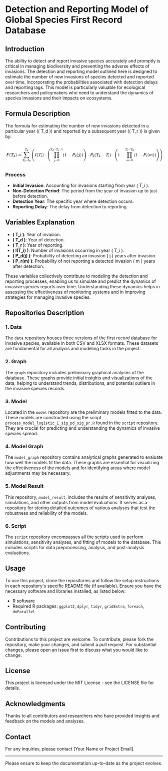 # Detection and Reporting Model of Global Species First Record Database

## Introduction
The ability to detect and report invasive species accurately and promptly is critical in managing biodiversity and preventing the adverse effects of invasions. The detection and reporting model outlined here is designed to estimate the number of new invasions of species detected and reported over time, incorporating the probabilities associated with detection delays and reporting lags. This model is particularly valuable for ecological researchers and policymakers who need to understand the dynamics of species invasions and their impacts on ecosystems.

## Formula Description
The formula for estimating the number of new invasions detected in a particular year (\( T_d \)) and reported by a subsequent year (\( T_r \)) is given by:

![formula](/formula.png)

### Process
- **Initial Invasion**: Accounting for invasions starting from year \( T_i \).
- **Non-Detection Period**: The period from the year of invasion up to just before detection.
- **Detection Year**: The specific year where detection occurs.
- **Reporting Delay**: The delay from detection to reporting.

## Variables Explanation
- **\( T_i \)**: Year of invasion.
- **\( T_d \)**: Year of detection.
- **\( T_r \)**: Year of reporting.
- **\( I(T_i) \)**: Number of invasions occurring in year \( T_i \).
- **\( P_d(j) \)**: Probability of detecting an invasion \( j \) years after invasion.
- **\( P_r(m) \)**: Probability of not reporting a detected invasion \( m \) years after detection.

These variables collectively contribute to modeling the detection and reporting processes, enabling us to simulate and predict the dynamics of invasive species reports over time. Understanding these dynamics helps in assessing the effectiveness of monitoring systems and in improving strategies for managing invasive species.

## Repositories Description

### 1. Data
The `data` repository houses three versions of the first record database for invasive species, available in both CSV and XLSX formats. These datasets are fundamental for all analysis and modeling tasks in the project.

### 2. Graph
The `graph` repository includes preliminary graphical analyses of the database. These graphs provide initial insights and visualizations of the data, helping to understand trends, distributions, and potential outliers in the invasive species records.

### 3. Model
Located in the `model` repository are the preliminary models fitted to the data. These models are constructed using the script `process_model_logistic_I_sig_pd_sig_pr.R` found in the `script` repository. They are crucial for predicting and understanding the dynamics of invasive species spread.

### 4. Model Graph
The `model_graph` repository contains analytical graphs generated to evaluate how well the models fit the data. These graphs are essential for visualizing the effectiveness of the models and for identifying areas where model adjustments may be necessary.

### 5. Model Result
This repository, `model_result`, includes the results of sensitivity analyses, simulations, and other outputs from model evaluations. It serves as a repository for storing detailed outcomes of various analyses that test the robustness and reliability of the models.

### 6. Script
The `script` repository encompasses all the scripts used to perform simulations, sensitivity analyses, and fitting of models to the database. This includes scripts for data preprocessing, analysis, and post-analysis evaluations.

## Usage
To use this project, clone the repositories and follow the setup instructions in each repository's specific README file (if available). Ensure you have the necessary software and libraries installed, as listed below:

- R software
- Required R packages: `ggplot2`, `dplyr`, `tidyr`, `gridExtra`, `foreach`, `doParallel`

## Contributing
Contributions to this project are welcome. To contribute, please fork the repository, make your changes, and submit a pull request. For substantial changes, please open an issue first to discuss what you would like to change.

## License
This project is licensed under the MIT License - see the LICENSE file for details.

## Acknowledgments
Thanks to all contributors and researchers who have provided insights and feedback on the models and analyses.

## Contact
For any inquiries, please contact [Your Name or Project Email].

---

Please ensure to keep the documentation up-to-date as the project evolves.



